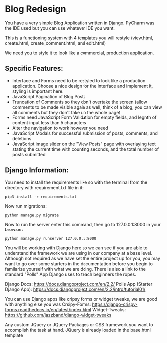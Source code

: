 # Blog Redesign
You have a very simple Blog Application written in Django. PyCharm was the IDE used but you can use whatever IDE you want.

This is a functioning system with 4 templates you will restyle (view.html, create.html, create_comment.html, and edit.html)

We need you to style it to look like a commercial, production application.

## Specific Features:
- Interface and Forms need to be restyled to look like a production application. Choose a nice design for the interface and implement it, styling is important here.
- JavaScript Pagination of Blog Posts
- Truncation of Comments so they don't overtake the screen (allow comments to be made visible again as well, think of a blog, you can view all comments but they don't take up the whole page)
- Forms need JavaScript Form Validation for empty fields, and legnth of content input less than 5 characters
- Alter the navigation to work however you need
- JavaScript Modals for successful submission of posts, comments, and deletions
- JavaScript image slider on the "View Posts" page with overlaying text stating the current time with counting seconds, and the total number of posts submitted

## Django Information:

You need to install the requirements like so with the terminal from the directory with requirement.txt file in it:

```pip3 install -r requirements.txt```

Now run migrations:

```python manage.py migrate```

Now to run the server enter this command, then go to 127.0.0.1:8000 in your browser:

```python manage.py runserver 127.0.0.1:8000```



You will be working with Django here so we can see if you are able to understand the framework we are using in our company at a base level. Although not required as we have set the entire project up for you, you may want to go over some starters in the documentation before you begin to familarize yourself with what we are doing. There is also a link to the standard "Polls" App Django uses to teach beginners the ropes.

Django Docs: https://docs.djangoproject.com/en/2.2/
Polls App (Starter Django App): https://docs.djangoproject.com/en/2.2/intro/tutorial01/

You can use Django apps like cripsy forms or widget tweaks, we are good with anything else you was
Crsipy-Forms: https://django-crispy-forms.readthedocs.io/en/latest/index.html
Widget-Tweaks: https://github.com/jazzband/django-widget-tweaks

Any custom JQuery or JQuery Packages or CSS framework you want to accomplish the task at hand. JQuery is already loaded in the base.html template

